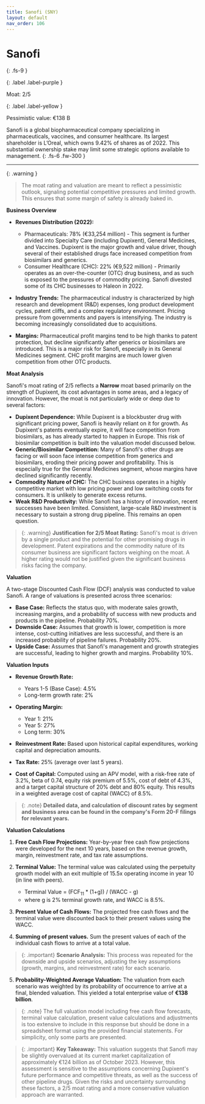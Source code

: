 ```yaml
---
title: Sanofi (SNY)
layout: default
nav_order: 106
---
```


# Sanofi
{: .fs-9 }

{: .label .label-purple }

Moat: 2/5

{: .label .label-yellow }

Pessimistic value: €138 B

Sanofi is a global biopharmaceutical company specializing in pharmaceuticals, vaccines, and consumer healthcare. Its largest shareholder is L’Oreal, which owns 9.42% of shares as of 2022.  This substantial ownership stake may limit some strategic options available to management.
{: .fs-6 .fw-300 }

---

{: .warning } 
>The moat rating and valuation are meant to reflect a pessimistic outlook, signaling potential competitive pressures and limited growth. This ensures that some margin of safety is already baked in.

**Business Overview**

* **Revenues Distribution (2022):**
    * Pharmaceuticals: 78% (€33,254 million) -  This segment is further divided into Specialty Care (including Dupixent), General Medicines, and Vaccines. Dupixent is the major growth and value driver, though several of their established drugs face increased competition from biosimilars and generics.
    * Consumer Healthcare (CHC): 22% (€9,522 million) - Primarily operates as an over-the-counter (OTC) drug business, and as such is exposed to the pressures of commodity pricing.  Sanofi divested some of its CHC businesses to Haleon in 2022.

* **Industry Trends:** The pharmaceutical industry is characterized by high research and development (R&D) expenses, long product development cycles,  patent cliffs, and a complex regulatory environment. Pricing pressure from governments and payers is intensifying. The industry is becoming increasingly consolidated due to acquisitions.

* **Margins:**  Pharmaceutical profit margins tend to be high thanks to patent protection, but decline significantly after generics or biosimilars are introduced.  This is a major risk for Sanofi, especially in its General Medicines segment. CHC profit margins are much lower given competition from other OTC products.

**Moat Analysis**

Sanofi's moat rating of 2/5 reflects a **Narrow** moat based primarily on the strength of Dupixent, its cost advantages in some areas, and a legacy of innovation.  However, the moat is not particularly wide or deep due to several factors:

* **Dupixent Dependence:** While Dupixent is a blockbuster drug with significant pricing power, Sanofi is heavily reliant on it for growth. As Dupixent's patents eventually expire, it will face competition from biosimilars, as has already started to happen in Europe. This risk of biosimilar competition is built into the valuation model discussed below.
* **Generic/Biosimilar Competition:**  Many of Sanofi's other drugs are facing or will soon face intense competition from generics and biosimilars, eroding their pricing power and profitability.  This is especially true for the General Medicines segment, whose margins have declined significantly recently. 
* **Commodity Nature of CHC:** The CHC business operates in a highly competitive market with low pricing power and low switching costs for consumers. It is unlikely to generate excess returns.
* **Weak R&D Productivity:** While Sanofi has a history of innovation, recent successes have been limited.  Consistent, large-scale R&D investment is necessary to sustain a strong drug pipeline. This remains an open question.


> {: .warning} **Justification for 2/5 Moat Rating:** Sanofi's moat is driven by a single product and the potential for other promising drugs in development. Patent expirations and the commodity nature of its consumer business are significant factors weighing on the moat. A higher rating would not be justified given the significant business risks facing the company.  


**Valuation**

A two-stage Discounted Cash Flow (DCF) analysis was conducted to value Sanofi.  A range of valuations is presented across three scenarios:

* **Base Case:** Reflects the status quo, with moderate sales growth, increasing margins, and a probability of success with new products and products in the pipeline. Probability 70%.
* **Downside Case:** Assumes that growth is lower, competition is more intense, cost-cutting initiatives are less successful, and there is an increased probability of pipeline failures. Probability 20%.
* **Upside Case:** Assumes that Sanofi's management and growth strategies are successful, leading to higher growth and margins.  Probability 10%.


**Valuation Inputs**

* **Revenue Growth Rate:**
    * Years 1-5 (Base Case): 4.5%
    * Long-term growth rate: 2%

* **Operating Margin:**
    * Year 1: 21%
    * Year 5: 27%
    * Long term: 30%

* **Reinvestment Rate:** Based upon historical capital expenditures, working capital and depreciation amounts. 
* **Tax Rate:** 25% (average over last 5 years).
* **Cost of Capital:** Computed using an APV model, with a risk-free rate of 3.2%, beta of 0.74, equity risk premium of 5.5%, cost of debt of 4.3%, and a target capital structure of 20% debt and 80% equity. This results in a weighted average cost of capital (WACC) of 8.5%.

> {: .note} **Detailed data, and calculation of discount rates by segment and business area can be found in the company's Form 20-F filings for relevant years.**


**Valuation Calculations**

1. **Free Cash Flow Projections:** Year-by-year free cash flow projections were developed for the next 10 years, based on the revenue growth, margin, reinvestment rate, and tax rate assumptions. 


2. **Terminal Value:** The terminal value was calculated using the perpetuity growth model with an exit multiple of 15.5x operating income in year 10 (in line with peers).
    * Terminal Value = (FCF<sub>11</sub> \* (1+g)) / (WACC - g) 
    * where g is 2% terminal growth rate, and WACC is 8.5%.

3. **Present Value of Cash Flows:**  The projected free cash flows and the terminal value were discounted back to their present values using the WACC.
4. **Summing of present values.** Sum the present values of each of the individual cash flows to arrive at a total value.

> {: .important} **Scenario Analysis:** This process was repeated for the downside and upside scenarios, adjusting the key assumptions (growth, margins, and reinvestment rate) for each scenario. 


5. **Probability-Weighted Average Valuation:**  The valuation from each scenario was weighted by its probability of occurrence to arrive at a final, blended valuation. This yielded a total enterprise value of **€138 billion**.

> {: .note} The full valuation model including free cash flow forecasts, terminal value calculation,  present value calculations and adjustments is too extensive to include in this response but should be done in a spreadsheet format using the provided financial statements. For simplicity, only some parts are presented.

> {: .important}  **Key Takeaway:** This valuation suggests that Sanofi may be slightly overvalued at its current market capitalization of approximately €124 billion as of October 2023.  However, this assessment is sensitive to the assumptions concerning Dupixent's future performance and competitive threats, as well as the success of other pipeline drugs.  Given the risks and uncertainty surrounding these factors, a 2/5 moat rating and a more conservative valuation approach are warranted.